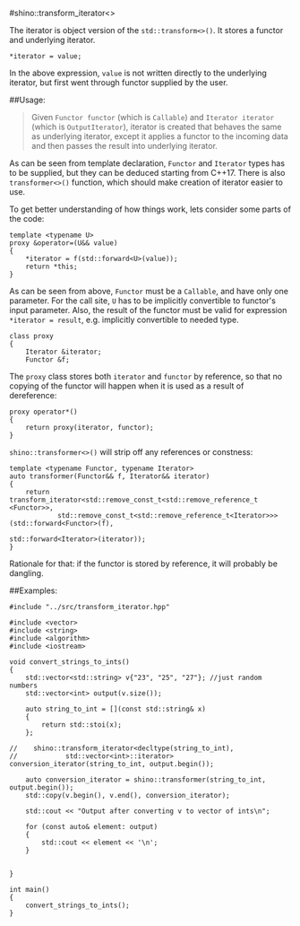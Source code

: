 #shino::transform_iterator<>

The iterator is object version of the `std::transform<>()`. It stores a functor and underlying iterator.

    *iterator = value;
    
In the above expression, `value` is not written directly to the underlying iterator, but first went through functor supplied by the user.

##Usage:

>Given `Functor functor` (which is `Callable`) and `Iterator iterator` (which is `OutputIterator`), iterator is created that behaves the same as underlying iterator, except it applies a functor to the incoming data and then passes the result into underlying iterator.

As can be seen from template declaration, `Functor` and `Iterator` types has to be supplied, but they can be deduced starting from C++17. There is also `transformer<>()` function, which should make creation of iterator easier to use.

To get better understanding of how things work, lets consider some parts of the code:


    template <typename U>
    proxy &operator=(U&& value)
    {
        *iterator = f(std::forward<U>(value));
        return *this;
    }


As can be seen from above, `Functor` must be a `Callable`, and have only one parameter. For the call site, `U` has to be implicitly convertible to functor's input parameter. Also, the result of the functor must be valid for expression `*iterator = result`, e.g. implicitly convertible to needed type.

    class proxy
    {
        Iterator &iterator;
        Functor &f;
        
The `proxy` class stores both `iterator` and `functor` by reference, so that no copying of the functor will happen when it is used as a result of dereference:

    proxy operator*()
    {
        return proxy(iterator, functor);
    }
    
`shino::transformer<>()` will strip off any references or constness:

    template <typename Functor, typename Iterator>
    auto transformer(Functor&& f, Iterator&& iterator)
    {
        return transform_iterator<std::remove_const_t<std::remove_reference_t <Functor>>,
                std::remove_const_t<std::remove_reference_t<Iterator>>>(std::forward<Functor>(f),
                                                     std::forward<Iterator>(iterator));
    }
    
Rationale for that: if the functor is stored by reference, it will probably be dangling. 
    

##Examples:

```
#include "../src/transform_iterator.hpp"

#include <vector>
#include <string>
#include <algorithm>
#include <iostream>

void convert_strings_to_ints()
{
    std::vector<std::string> v{"23", "25", "27"}; //just random numbers
    std::vector<int> output(v.size());

    auto string_to_int = [](const std::string& x)
    {
        return std::stoi(x);
    };

//    shino::transform_iterator<decltype(string_to_int),
//            std::vector<int>::iterator> conversion_iterator(string_to_int, output.begin());

    auto conversion_iterator = shino::transformer(string_to_int, output.begin());
    std::copy(v.begin(), v.end(), conversion_iterator);

    std::cout << "Output after converting v to vector of ints\n";

    for (const auto& element: output)
    {
        std::cout << element << '\n';
    }


}

int main()
{
    convert_strings_to_ints();
}
```